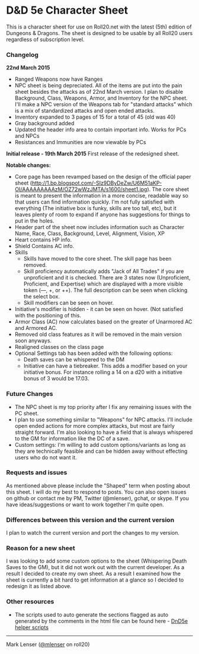 # D&D 5e Character Sheet

This is a character sheet for use on Roll20.net with the latest (5th) edition of Dungeons & Dragons. The sheet is designed to be usable by all Roll20 users regardless of subscription level.

### Changelog

**22nd March 2015**

* Ranged Weapons now have Ranges
* NPC sheet is being depreciated. All of the items are put into the pain sheet besides the attacks as of 22nd March version. I plan to disable Background, Class, Weapons, Armor, and Inventory for the NPC sheet. I'll make a NPC version of the Weapons tab for "standard attacks" which is a mix of standardized attacks and open ended attacks.
* Inventory expanded to 3 pages of 15 for a total of 45 (old was 40)
* Gray background added
* Updated the header info area to contain important info. Works for PCs and NPCs
* Resistances and Immunities are now viewable by PCs

**Initial release - 19th March 2015**
First release of the redesigned sheet.

**Notable changes:**

* Core page has been revamped based on the design of the official paper sheet (http://1.bp.blogspot.com/-SIz9DByDeZw/U6M51aKP-OI/AAAAAAAAAzM/OZ72wWzJMTA/s1600/sheet1.jpg). The core sheet is meant to present the information in a more concise, readable way so that users can find information quickly. I'm not fully satisfied with everything (The initiative box is funky, skills are too tall, etc), but it leaves plenty of room to expand if anyone has suggestions for things to put in the holes.
* Header part of the sheet now includes information such as Character Name, Race, Class, Background, Level, Alignment, Vision, XP
* Heart contains HP info.
* Shield Contains AC info.
* Skills
  * Skills have moved to the core sheet. The skill page has been removed.
  * Skill proficiency automatically adds "Jack of All Trades" if you are unproficient and it is checked. There are 3 states now (Unproficient, Proficient, and Expertise) which are displayed with a more visible token (—, +, or ++). The full description can be seen when clicking the select box.
  * Skill modifiers can be seen on hover.
* Initiative's modifier is hidden - it can be seen on hover. (Not satisfied with the positioning of this.
* Armor Class (AC) now calculates based on the greater of Unarmored AC and Armored AC.
* Removed old class features as it will be removed in the main version soon anyways.
* Realigned classes on the class page
* Optional Settings tab has been added with the following options:
  * Death saves can be whispered to the DM
  * Initiative can have a tiebreaker. This adds a modifier based on your initiative bonus. For instance rolling a 14 on a d20 with a initiative bonus of 3 would be 17.03.

### Future Changes

* The NPC sheet is my top priority after I fix any remaining issues with the PC sheet.
* I plan to use something similar to "Weapons" for NPC attacks. I'll include open ended actions for more complex attacks, but most are fairly straight forward. I'm also looking to have a field that is always whispered to the GM for information like the DC of a save.
* Custom settings: I'm willing to add custom options/variants as long as they are technically feasible and can be hidden away without effecting users who do not want it.

### Requests and issues

As mentioned above please include the "Shaped" term when posting about this sheet. I will do my best to respond to posts. You can also open issues on ​github or contact me by PM, Twitter (@mlenser), gchat, or skype. If you have ideas/suggestions or want to work together I'm quite open.

### ​Differences between this version and the current version

​I plan to watch the current version and port the changes to my version.
​
### Reason for a new sheet

​I was looking to add some custom options to the sheet (Whispering Death Saves to the GM), but it did not work out with the current developer. As a result I decided to create my own sheet. As a result I examined how the sheet is currently a bit hard to get information at a glance so I decided to redesign it as listed above.​

### Other resources

* The scripts used to auto generate the sections flagged as auto generated by the comments in the html file can be found here - [DnD5e helper scripts](https://github.com/Actoba/DnD-5e-helper-scripts)

---

Mark Lenser ([@mlenser](https://app.roll20.net/users/277007/mark) on roll20)

